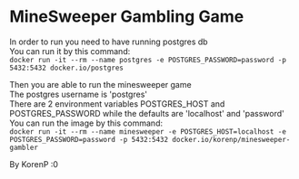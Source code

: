 # MineSweeper Gambling Game

In order to run you need to have running postgres db \
You can run it by this command: \
`docker run -it --rm --name postgres -e POSTGRES_PASSWORD=password -p 5432:5432 docker.io/postgres`

Then you are able to run the minesweeper game \
The postgres username is 'postgres' \
There are 2 environment variables POSTGRES_HOST and POSTGRES_PASSWORD while the defaults are 'localhost' and 'password' \
You can run the image by this command: \
`docker run -it --rm --name minesweeper -e POSTGRES_HOST=localhost -e POSTGRES_PASSWORD=password -p 5432:5432 docker.io/korenp/minesweeper-gambler`

By KorenP :0